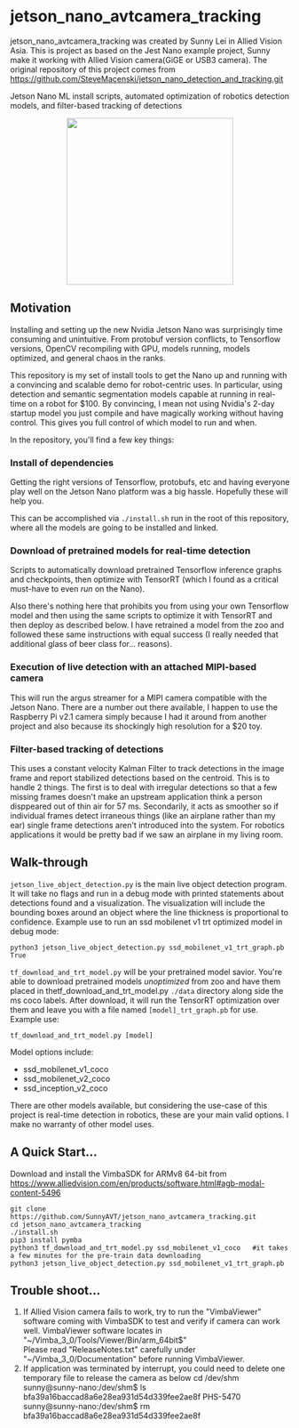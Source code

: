 # jetson_nano_avtcamera_tracking
jetson_nano_avtcamera_tracking was created by Sunny Lei in Allied Vision Asia. This is project as based on the Jest Nano example project, Sunny make it working with Allied Vision camera(GiGE or USB3 camera).
The original repository of this project comes from https://github.com/SteveMacenski/jetson_nano_detection_and_tracking.git

Jetson Nano ML install scripts, automated optimization of robotics detection models, and filter-based tracking of detections

<p align="center">
  <img width="300" height="300" src="media/jetson_gif.gif">
</p>

## Motivation

Installing and setting up the new Nvidia Jetson Nano was surprisingly time consuming and unintuitive. From protobuf version conflicts, to Tensorflow versions, OpenCV recompiling with GPU, models running, models optimized, and general chaos in the ranks.

This repository is my set of install tools to get the Nano up and running with a convincing and scalable demo for robot-centric uses. In particular, using detection and semantic segmentation models capable at running in real-time on a robot for $100. By convincing, I mean not using Nvidia's 2-day startup model you just compile and have magically working without having control. This gives you full control of which model to run and when. 

In the repository, you'll find a few key things:

### Install of dependencies

Getting the right versions of Tensorflow, protobufs, etc and having everyone play well on the Jetson Nano platform was a big hassle. Hopefully these will help you.

This can be accomplished via `./install.sh` run in the root of this repository, where all the models are going to be installed and linked.

### Download of pretrained models for real-time detection 

Scripts to automatically download pretrained Tensorflow inference graphs and checkpoints, then optimize with TensorRT (which I found as a critical must-have to even *run* on the Nano).

Also there's nothing here that prohibits you from using your own Tensorflow model and then using the same scripts to optimize it with TensorRT and then deploy as described below. I have retrained a model from the zoo and followed these same instructions with equal success (I really needed that additional glass of beer class for... reasons).

### Execution of live detection with an attached MIPI-based camera

This will run the argus streamer for a MIPI camera compatible with the Jetson Nano. There are a number out there available, I happen to use the Raspberry Pi v2.1 camera simply because I had it around from another project and also because its shockingly high resolution for a $20 toy. 

### Filter-based tracking of detections

This uses a constant velocity Kalman Filter to track detections in the image frame and report stabilized detections based on the centroid. This is to handle 2 things. The first is to deal with irregular detections so that a few missing frames doesn't make an upstream application think a person disppeared out of thin air for 57 ms. Secondarily, it acts as smoother so if individual frames detect irraneous things (like an airplane rather than my ear) single frame detections aren't introduced into the system. For robotics applications it would be pretty bad if we saw an airplane in my living room. 

## Walk-through

`jetson_live_object_detection.py` is the main live object detection program. It will take no flags and run in a debug mode with printed statements about detections found and a visualization. The visualization will include the bounding boxes around an object where the line thickness is proportional to confidence. Example use to run an ssd mobilenet v1 trt optimized model in debug mode:
```
python3 jetson_live_object_detection.py ssd_mobilenet_v1_trt_graph.pb True
```

`tf_download_and_trt_model.py` will be your pretrained model savior. You're able to download pretrained models *unoptimized* from zoo and have them placed in thetf_download_and_trt_model.py  `./data` directory along side the ms coco labels. After download, it will run the TensorRT optimization over them and leave you with a file named `[model]_trt_graph.pb` for use. Example use:

```
tf_download_and_trt_model.py [model]
```

Model options include:
- ssd_mobilenet_v1_coco
- ssd_mobilenet_v2_coco
- ssd_inception_v2_coco

There are other models available, but considering the use-case of this project is real-time detection in robotics, these are your main valid options. I make no warranty of other model uses.


## A Quick Start...

Download and install the VimbaSDK for ARMv8 64-bit from https://www.alliedvision.com/en/products/software.html#agb-modal-content-5496
```
git clone https://github.com/SunnyAVT/jetson_nano_avtcamera_tracking.git
cd jetson_nano_avtcamera_tracking
./install.sh
pip3 install pymba
python3 tf_download_and_trt_model.py ssd_mobilenet_v1_coco   #it takes a few minutes for the pre-train data downloading
python3 jetson_live_object_detection.py ssd_mobilenet_v1_trt_graph.pb
```

## Trouble shoot...

1) If Allied Vision camera fails to work, try to run the "VimbaViewer" software coming with VimbaSDK to test and verify if camera can work well. 
VimbaViewer software locates in "~/Vimba_3_0/Tools/Viewer/Bin/arm_64bit$"  
Please read "ReleaseNotes.txt" carefully under "~/Vimba_3_0/Documentation" before running VimbaViewer.
2) If application was terminated by interrupt, you could need to delete one temporary file to release the camera as below
cd /dev/shm
sunny@sunny-nano:/dev/shm$ ls
bfa39a16baccad8a6e28ea931d54d339fee2ae8f  PHS-5470
sunny@sunny-nano:/dev/shm$ rm bfa39a16baccad8a6e28ea931d54d339fee2ae8f 
